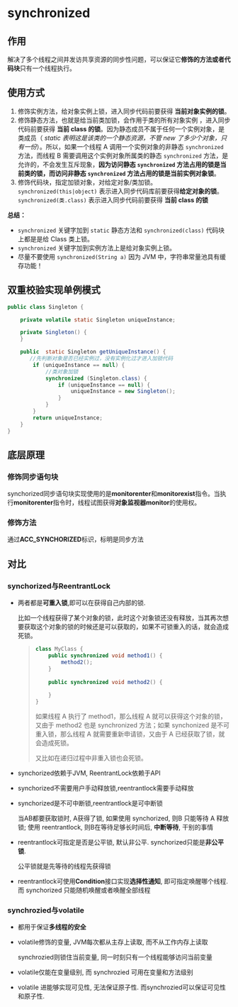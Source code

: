 # synchronized

## 作用

解决了多个线程之间并发访共享资源的同步性问题，可以保证它**修饰的方法或者代码块**只有一个线程执行。

## 使用方式

1. 修饰实例方法，给对象实例上锁，进入同步代码前要获得 **当前对象实例的锁**。
2. 修饰静态方法，也就是给当前类加锁，会作用于类的所有对象实例 ，进入同步代码前要获得 **当前 class 的锁**。因为静态成员不属于任何一个实例对象，是类成员（ _static 表明这是该类的一个静态资源，不管 new 了多少个对象，只有一份_）。所以，如果一个线程 A 调用一个实例对象的非静态 `synchronized` 方法，而线程 B 需要调用这个实例对象所属类的静态 `synchronized` 方法，是允许的，不会发生互斥现象，**因为访问静态 `synchronized` 方法占用的锁是当前类的锁，而访问非静态 `synchronized` 方法占用的锁是当前实例对象锁**。
3. 修饰代码块，指定加锁对象，对给定对象/类加锁。`synchronized(this|object)` 表示进入同步代码库前要获得**给定对象的锁**。`synchronized(类.class)` 表示进入同步代码前要获得 **当前 class 的锁**

**总结：**

- `synchronized` 关键字加到 `static` 静态方法和 `synchronized(class)` 代码块上都是是给 Class 类上锁。
- `synchronized` 关键字加到实例方法上是给对象实例上锁。
- 尽量不要使用 `synchronized(String a)` 因为 JVM 中，字符串常量池具有缓存功能！

## 双重校验实现单例模式

```java
public class Singleton {

    private volatile static Singleton uniqueInstance;

    private Singleton() {
    }

    public  static Singleton getUniqueInstance() {
       //先判断对象是否已经实例过，没有实例化过才进入加锁代码
        if (uniqueInstance == null) {
            //类对象加锁
            synchronized (Singleton.class) {
                if (uniqueInstance == null) {
                    uniqueInstance = new Singleton();
                }
            }
        }
        return uniqueInstance;
    }
}
```

## 底层原理

### 修饰同步语句块

synchorized同步语句块实现使用的是**monitorenter**和**monitorexist**指令。当执行**monitorenter**指令时，线程试图获得**对象监视器monitor**的使用权。

### 修饰方法

通过**ACC_SYNCHORIZED**标识，标明是同步方法

## 对比

### synchorized与ReentrantLock

- 两者都是**可重入锁**,即可以在获得自己内部的锁.

  比如一个线程获得了某个对象的锁，此时这个对象锁还没有释放，当其再次想要获取这个对象的锁的时候还是可以获取的，如果不可锁重入的话，就会造成死锁。

  > ```java
  > class MyClass {
  >     public synchronized void method1() {
  >         method2();
  >     }
  >  
  >     public synchronized void method2() {
  >  
  >     }
  > }
  > ```
  >
  > 如果线程 A 执行了 method1，那么线程 A 就可以获得这个对象的锁，又由于 method2 也是 synchronized 方法；如果 synchonized 是不可重入锁，那么线程 A 就需要重新申请锁，又由于 A 已经获取了锁，就会造成死锁。
  >
  > 又比如在递归过程中非重入锁也会死锁。

- synchorized依赖于JVM, ReentrantLock依赖于API

- synchorized不需要用户手动释放锁,reentrantlock需要手动释放

- synchorized是不可中断锁,reentrantlock是可中断锁

  当AB都要获取锁时, A获得了锁, 如果使用 synchorized, 则B 只能等待 A 释放锁;  使用 reentrantlock, 则B在等待足够长时间后, **中断等待**, 干别的事情

- reentrantlock可指定是否是公平锁, 默认非公平. synchorized只能是**非公平锁**.

  公平锁就是先等待的线程先获得锁

- reentrantlock可使用**Condition**接口实现**选择性通知**, 即可指定唤醒哪个线程. 而 synchorized 只能随机唤醒或者唤醒全部线程

### synchrozied与volatile

- 都用于保证**多线程的安全**

- volatile修饰的变量, JVM每次都从主存上读取, 而不从工作内存上读取

  synchrozied则锁住当前变量, 同一时刻只有一个线程能够访问当前变量

- volatile仅能在变量级别, 而 synchrozied 可用在变量和方法级别

- volatile 进能够实现可见性, 无法保证原子性. 而synchrozied可以保证可见性和原子性.

